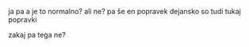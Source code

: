 ja pa
a je to normalno?
ali ne?
pa še en popravek
dejansko so tudi tukaj popravki

zakaj pa tega ne?
